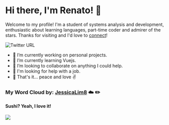 # Hi there, I'm Renato! 👋
Welcome to my profile! I'm a student of systems analysis and development, enthusiastic about learning languages, part-time coder and admirer of the stars. Thanks for visiting and I'd love to [connect](mailto:renatobritohm7@gmail.com)!

![Twitter URL](https://img.shields.io/twitter/url?label=%40renatoo_brito&style=social&url=https%3A%2F%2Ftwitter.com%2Frenatoo_brito)

- 🔭 I’m currently working on personal projects.
- 🌱 I’m currently learning Vuejs.
- 👯 I’m looking to collaborate on anything I could help.
- 🤔 I'm looking for help with a job.
- 👋 That's it... peace and love ✌️

### My Word Cloud by: [JessicaLim8](https://github.com/JessicaLim8) ☁️ ✏️

#### Sushi? Yeah, I love it!

<img src="https://raw.githubusercontent.com/JessicaLim8/JessicaLim8/master/previous_clouds/food_cloud2.png">
